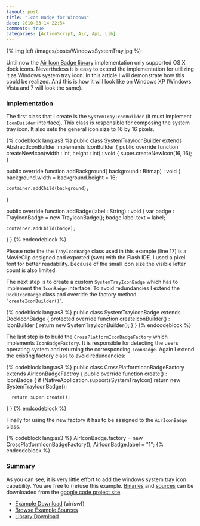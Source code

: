 ```yaml
---
layout: post
title: "Icon Badge for Windows"
date: 2010-03-14 22:54
comments: true
categories: [ActionScript, Air, Api, Lib]
---
```


{% img left /images/posts/WindowsSystemTray.jpg %}

Until now the [Air Icon Badge library](/blog/2010/02/08/icon-badge-library-for-air/) implementation only supported OS X dock icons. Nevertheless it is easy to extend the implementation for utilizing it as Windows system tray icon. In this article I will demonstrate how this could be realized. And this is how it will look like on Windows XP (Windows Vista and 7 will look the same).

<!-- more -->

### Implementation

The first class that I create is the `SystemTrayIconBuilder` (it must implement `IconBuilder` interface). This class is responsible for composing the system tray icon. It also sets the general icon size to 16 by 16 pixels.

{% codeblock lang:as3 %}
public class SystemTrayIconBuilder extends AbstractIconBuilder implements IconBuilder
{
  public override function createNewIcon(width : int, height : int) : void
  {
    super.createNewIcon(16, 16);
  }

  public override function addBackground( background : Bitmap) : void
  {
    background.width = background.height = 16;

    container.addChild(background);
  }

  public override function addBadge(label : String) : void
  {
    var badge : TrayIconBadge = new TrayIconBadge();
    badge.label.text = label;

    container.addChild(badge);
  }
}
{% endcodeblock %}

Please note the the `TrayIconBadge` class used in this example (line 17) is a MovieClip designed and exported (swc) with the Flash IDE. I used a pixel font for better readability. Because of the small icon size the visible letter count is also limited.

The next step is to create a custom `SystemTrayIconBadge` which has to implement the `IconBadge` interface. To avoid redundancies I extend the `DockIconBadge` class and override the factory method "`createIconBuilder()`".

{% codeblock lang:as3 %}
public class SystemTrayIconBadge extends DockIconBadge
{
  protected override function createIconBuilder() : IconBuilder
  {
    return new SystemTrayIconBuilder();
  }
}
{% endcodeblock %}

The last step is to build the `CrossPlatformIconBadgeFactory` which implements `IconBadgeFactory`. It is responsible for detecting the users operating system and returning the corresponding `IconBadge`. Again I extend the existing factory class to avoid redundancies:

{% codeblock lang:as3 %}
public class CrossPlatformIconBadgeFactory extends
AirIconBadgeFactroy
{
  public override function create() : IconBadge
  {
    if (NativeApplication.supportsSystemTrayIcon)
      return new SystemTrayIconBadge();

      return super.create();
  }
}
{% endcodeblock %}

Finally for using the new factory it has to be assigned to the `AirIconBadge` class.

{% codeblock lang:as3 %}
AirIconBadge.factory = new CrossPlatformIconBadgeFactory();
AirIconBadge.label = "1";
{% endcodeblock %}

### Summary

As you can see, it is very little effort to add the windows system tray icon capability. You are free to (re)use this example. [Binaries](http://code.google.com/p/air-icon-badge/downloads/list) and [sources](http://code.google.com/p/air-icon-badge/source/browse/#svn/air-icon-badge-examples/trunk/dev/src/de/mgroeger/air/icon/example/windows) can be downloaded from the [google code project site](http://code.google.com/p/air-icon-badge/).

* [Example Download](http://code.google.com/p/air-icon-badge/downloads/detail?name=air-icon-badge-examples.zip&amp;can=2&amp;q=#makechanges) (air/swf)
* [Browse Example Sources](http://code.google.com/p/air-icon-badge/source/browse/#svn/air-icon-badge-examples/trunk/dev/src/)
* [Library Download](http://code.google.com/p/air-icon-badge/downloads/detail?name=air-icon-badge-0.1.zip)
